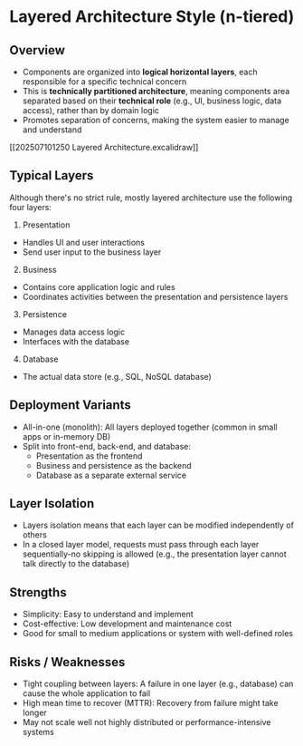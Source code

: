 # Layered Architecture Style (n-tiered)

## Overview

- Components are organized into **logical horizontal layers**, each responsible for a specific technical concern
- This is **technically partitioned architecture**, meaning components area separated based on their **technical role** (e.g., UI, business logic, data access), rather than by domain logic
- Promotes separation of concerns, making the system easier to manage and understand

[[202507101250 Layered Architecture.excalidraw]]

## Typical Layers

Although there's no strict rule, mostly layered architecture use the following four layers:

1. Presentation

- Handles UI and user interactions
- Send user input to the business layer

2. Business

- Contains core application logic and rules
- Coordinates activities between the presentation and persistence layers

3. Persistence

- Manages data access logic
- Interfaces with the database

4. Database

- The actual data store (e.g., SQL, NoSQL database)

## Deployment Variants

- All-in-one (monolith): All layers deployed together (common in small apps or in-memory DB)
- Split into front-end, back-end, and database:
  - Presentation as the frontend
  - Business and persistence as the backend
  - Database as a separate external service

## Layer Isolation

- Layers isolation means that each layer can be modified independently of others
- In a closed layer model, requests must pass through each layer sequentially-no skipping is allowed (e.g., the presentation layer cannot talk directly  to the database)

## Strengths

- Simplicity: Easy to understand and implement
- Cost-effective: Low development and maintenance cost
- Good for small to medium applications or system with well-defined roles

## Risks / Weaknesses

- Tight coupling between layers: A failure in one layer (e.g., database) can cause the whole application to fail
- High mean time to recover (MTTR): Recovery from failure might take longer
- May not scale well not highly distributed or performance-intensive systems

